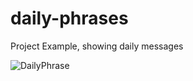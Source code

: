 # daily-phrases
Project Example, showing daily messages

![DailyPhrase](https://user-images.githubusercontent.com/72364037/155457751-47efe1ad-760d-4cf3-9671-ab7be36d704f.jpg)
